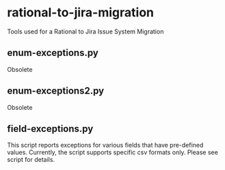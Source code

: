 # rational-to-jira-migration
Tools used for a Rational to Jira Issue System Migration

## enum-exceptions.py ##
Obsolete

## enum-exceptions2.py ##
Obsolete

## field-exceptions.py ##
This script reports exceptions for various fields that have pre-defined values.  Currently, the script supports specific csv formats only. Please see script for details.
